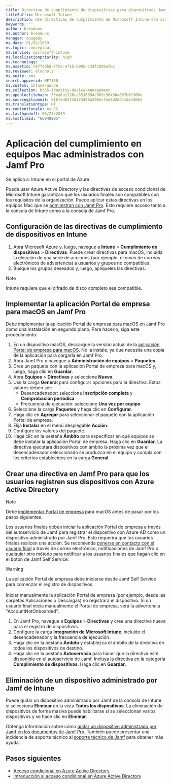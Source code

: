 ```yaml
---
title: Directiva de cumplimiento de dispositivos para dispositivos Jamf
titleSuffix: Microsoft Intune
description: Use directivas de cumplimiento de Microsoft Intune con acceso condicional de Azure Active Directory para ayudar a proteger los dispositivos administrados por Jamf.
keywords: ''
author: brenduns
ms.author: brenduns
manager: dougeby
ms.date: 01/02/2019
ms.topic: conceptual
ms.service: microsoft-intune
ms.localizationpriority: high
ms.technology: ''
ms.assetid: c87fd2bd-7f53-4f1b-b985-c34f2d85a7bc
ms.reviewer: elocholi
ms.suite: ems
search.appverid: MET150
ms.custom: intune-azure
ms.collection: M365-identity-device-management
ms.openlocfilehash: 55ea6a1126ca3516854c002c5643ba667b8f306e
ms.sourcegitcommit: 916fed64f3d173498a2905c7ed8d2d6416e34061
ms.translationtype: HT
ms.contentlocale: es-ES
ms.lasthandoff: 05/23/2019
ms.locfileid: "66048805"
---
```

# <a name="enforce-compliance-on-macs-managed-with-jamf-pro"></a>Aplicación del cumplimiento en equipos Mac administrados con Jamf Pro

Se aplica a: Intune en el portal de Azure

Puede usar Azure Active Directory y las directivas de acceso condicional de Microsoft Intune garantizan que los usuarios finales son compatibles con los requisitos de la organización. Puede aplicar estas directivas en los equipos Mac que se [administran con Jamf Pro](conditional-access-integrate-jamf.md). Esto requiere acceso tanto a la consola de Intune como a la consola de Jamf Pro.

## <a name="set-up-device-compliance-policies-in-intune"></a>Configuración de las directivas de cumplimiento de dispositivos en Intune

1. Abra Microsoft Azure y, luego, navegue a **Intune** > **Cumplimiento de dispositivos** > **Directivas**. Puede crear directivas para macOS, incluida la elección de una serie de acciones (por ejemplo, el envío de correos electrónicos de advertencia) a usuarios y grupos no compatibles.
2. Busque los grupos deseados y, luego, aplíqueles las directivas.

> [!Note]
> Intune requiere que el cifrado de disco completo sea compatible.

## <a name="deploy-the-company-portal-app-for-macos-in-jamf-pro"></a>Implementar la aplicación Portal de empresa para macOS en Jamf Pro

Debe implementar la aplicación Portal de empresa para macOS en Jamf Pro como una instalación en segundo plano. Para hacerlo, siga este procedimiento:

1. En un dispositivo macOS, descargue la versión actual de la [aplicación Portal de empresa para macOS](https://go.microsoft.com/fwlink/?linkid=862280). No la instale, ya que necesita una copia de la aplicación para cargarla en Jamf Pro.
2. Abra Jamf Pro y navegue a **Administración de equipos** > **Paquetes**.
3. Cree un paquete con la aplicación Portal de empresa para macOS y, luego, haga clic en **Guardar**.
4. Abra **Equipos** > **Directivas** y seleccione **Nuevo**.
5. Use la carga **General** para configurar opciones para la directiva. Estos valores deben ser:
   - Desencadenador: seleccione **Inscripción completa** y **Comprobación periódica**
   - Frecuencia de ejecución: seleccione **Una vez por equipo**
6. Seleccione la carga **Paquetes** y haga clic en **Configurar**.
7. Haga clic en **Agregar** para seleccionar el paquete con la aplicación Portal de empresa.
8. Elija **Instalar** en el menú desplegable **Acción**.
9. Configure los valores del paquete.
10. Haga clic en la pestaña **Ámbito** para especificar en qué equipos se debe instalar la aplicación Portal de empresa. Haga clic en **Guardar**. La directiva ejecutará dispositivos con ámbito la próxima vez que el desencadenador seleccionado se produzca en el equipo y cumpla con los criterios establecidos en la carga **General**.

## <a name="create-a-policy-in-jamf-pro-to-have-users-register-their-devices-with-azure-active-directory"></a>Crear una directiva en Jamf Pro para que los usuarios registren sus dispositivos con Azure Active Directory

> [!NOTE]
> Debe [implementar Portal de empresa](conditional-access-assign-jamf.md#deploy-the-company-portal-app-for-macos-in-jamf-pro) para macOS antes de pasar por los pasos siguientes.  

Los usuarios finales deben iniciar la aplicación Portal de empresa a través del autoservicio de Jamf para registrar el dispositivo con Azure AD como un dispositivo administrado por Jamf Pro. Esto requerirá que los usuarios finales realicen una acción. Se recomienda [ponerse en contacto con el usuario final](end-user-educate.md) a través de correo electrónico, notificaciones de Jamf Pro o cualquier otro método para notificar a los usuarios finales que hagan clic en el botón de Jamf Self Service.

> [!WARNING]
> La aplicación Portal de empresa debe iniciarse desde Jamf Self Service para comenzar el registro de dispositivos. <br><br>Iniciar manualmente la aplicación Portal de empresa (por ejemplo, desde las carpetas Aplicaciones o Descargas) no registrará el dispositivo. Si un usuario final inicia manualmente el Portal de empresa, verá la advertencia "AccountNotOnboarded".

1. En Jamf Pro, navegue a **Equipos** > **Directivas** y cree una directiva nueva para el registro de dispositivos.
2. Configure la carga **Integración de Microsoft Intune**, incluido el desencadenador y la frecuencia de ejecución.
3. Haga clic en la pestaña **Ámbito** y establezca el ámbito de la directiva en todos los dispositivos de destino.
4. Haga clic en la pestaña **Autoservicio** para hacer que la directiva esté disponible en el autoservicio de Jamf. Incluya la directiva en la categoría **Cumplimiento de dispositivos**. Haga clic en **Guardar**.

## <a name="removing-a-jamf-managed-device-from-intune"></a>Eliminación de un dispositivo administrado por Jamf de Intune

Puede quitar un dispositivo administrado por Jamf de la consola de Intune si selecciona **Eliminar** en la vista **Todos los dispositivos**. La eliminación de dispositivos de forma masiva puede habilitarse si se seleccionan varios dispositivos y se hace clic en **Eliminar**.

Obtenga información sobre cómo [quitar un dispositivo administrado por Jamf en los documentos de Jamf Pro](https://www.jamf.com/jamf-nation/articles/80/unmanaging-computers-while-preserving-their-inventory-information). También puede presentar una incidencia de soporte técnico al [soporte técnico de Jamf](https://www.jamf.com/support/) para obtener más ayuda. 

## <a name="next-steps"></a>Pasos siguientes

- [Acceso condicional en Azure Active Directory](https://docs.microsoft.com/azure/active-directory/active-directory-conditional-access-azure-portal)
- [Introducción al acceso condicional en Azure Active Directory](https://docs.microsoft.com/azure/active-directory/active-directory-conditional-access-azure-portal-get-started)
